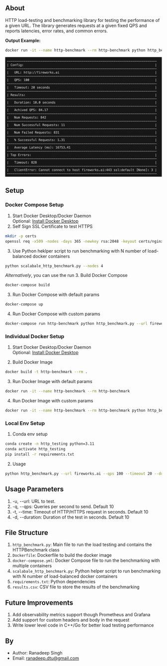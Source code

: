 ## About
HTTP load-testing and benchmarking library for testing the performance of a given URL. The library generates requests at a given fixed QPS and reports latencies, error rates, and common errors.

**Output Example:**
```bash
docker run -it --name http-benchmark --rm http-benchmark python http_benchmark.py --url fireworks.ai --qps 100 --timeout 20 --duration 10
```
![Output Example Schreenshot](output_example.png)

## Setup

### Docker Compose Setup
1. Start Docker Desktop/Docker Daemon \
Optional: [Install Docker Desktop](https://www.docker.com/get-started/)
2. Self Sign SSL Certificate to test HTTPS
```bash
mkdir -p certs
openssl req -x509 -nodes -days 365 -newkey rsa:2048 -keyout certs/nginx.key -out certs/nginx.crt -subj "/CN=localhost"
```

3. Use Python heklper script to run benchmarking with N number of load-balanced docker containers
```bash
python scalabale_http_benchmark.py --nodes 4
```

*Alternatively*, you can use the run 
3. Build Docker Compose
```bash
docker-compose build
```
3. Run Docker Compose with default params
```bash
docker-compose up
```
4. Run Docker Compose with custom params
```bash
docker-compose run http-benchmark python http_benchmark.py --url fireworks.ai --qps 100 --timeout 20 --duration 10
```


### Individual Docker Setup
1. Start Docker Desktop/Docker Daemon \
Optional: [Install Docker Desktop](https://www.docker.com/get-started/)

2. Build Docker Image
```bash
docker build -t http-benchmark --rm .
```

3. Run Docker Image with default params
```bash
docker run -it --name http-benchmark --rm http-benchmark
```

4. Run Docker Image with custom params
```bash
docker run -it --name http-benchmark --rm http-benchmark python http_benchmark.py --url fireworks.ai --qps 100 --timeout 20 --duration 10
```

### Local Env Setup

1. Conda env setup
```bash
conda create -n http_testing python=3.11
conda activate http_testing
pip install -r requirements.txt
```

2. Usage
```bash
python http_benchmark.py --url fireworks.ai --qps 100 --timeout 20 --duration 10
```

## Usage Parameters
1. -u, --url: URL to test.
2. -q, --qps: Queries per second to send. Default 10
3. -t, --time: Timeout of HTTP/HTTPS request in seconds. Default 10
4. -d, --duration: Duration of the test in seconds. Default 10

## File Structure
1. `http_benchmark.py`: Main file to run the load testing and contains the HTTPBenchmark class
2. `Dockerfile`: Dockerfile to build the docker image
3. `docker-compose.yml`: Docker Compose file to run the benchmarking with multiple containers
4. `scalabale_http_benchmark.py`: Python helper script to run benchmarking with N number of load-balanced docker containers
5. `requirements.txt`: Python dependencies
6. `results.csv`: CSV file to store the results of the benchmarking

## Future Improvements
1. Add observability metrics support though Prometheus and Grafana
2. Add support for custom headers and body in the request
3. Write lower level code in C++/Go for better load testing performance


## By
- Author: Ranadeep Singh
- Email: ranadeep.dtu@gmail.com